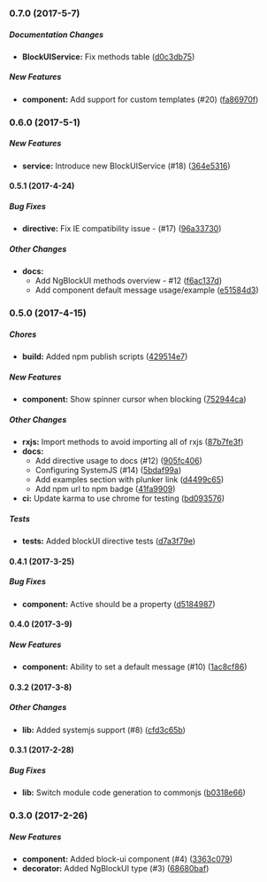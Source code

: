 ### 0.7.0 (2017-5-7)

##### Documentation Changes

* **BlockUIService:** Fix methods table ([d0c3db75](https://github.com/kuuurt13/ng-block-ui/commit/d0c3db7522b91706f5799adb9c4ed613878b740c))

##### New Features

* **component:** Add support for custom templates (#20) ([fa86970f](https://github.com/kuuurt13/ng-block-ui/commit/fa86970f820998ca685b350523d42c8111dd949b))

### 0.6.0 (2017-5-1)

##### New Features

* **service:** Introduce new BlockUIService (#18) ([364e5316](https://github.com/kuuurt13/ng-block-ui/commit/364e5316cb3b4fc7777e9d2dc5d4aa10c95c147f))

#### 0.5.1 (2017-4-24)

##### Bug Fixes

* **directive:** Fix IE compatibility issue - (#17) ([96a33730](https://github.com/kuuurt13/ng-block-ui/commit/96a337304b37ec93efe791085020783d30255473))

##### Other Changes

* **docs:**
  * Add NgBlockUI methods overview - #12 ([f6ac137d](https://github.com/kuuurt13/ng-block-ui/commit/f6ac137dfcdc1bf57788aac9d2c83a08733f7f14))
  * Add component default message usage/example ([e51584d3](https://github.com/kuuurt13/ng-block-ui/commit/e51584d3fd06ff96460654afd36eedcecd8b7606))

### 0.5.0 (2017-4-15)

##### Chores

* **build:** Added npm publish scripts ([429514e7](https://github.com/kuuurt13/ng-block-ui/commit/429514e75dfffd1b4ae9bce2df4a5cdb44f33203))

##### New Features

* **component:** Show spinner cursor when blocking ([752944ca](https://github.com/kuuurt13/ng-block-ui/commit/752944ca61804e762cdfeb4722f52ffb33427279))

##### Other Changes

* **rxjs:** Import methods to avoid importing all of rxjs ([87b7fe3f](https://github.com/kuuurt13/ng-block-ui/commit/87b7fe3f276ede0a22f7c269ea1c3c812fb86d06))
* **docs:**
  * Add directive usage to docs (#12) ([905fc406](https://github.com/kuuurt13/ng-block-ui/commit/905fc40616f844b1a825c96c7a253a0dc2367f40))
  * Configuring SystemJS  (#14) ([5bdaf99a](https://github.com/kuuurt13/ng-block-ui/commit/5bdaf99a58bc3a6b9a022e8a1d97af146e42b93f))
  * Add examples section with plunker link ([d4499c65](https://github.com/kuuurt13/ng-block-ui/commit/d4499c65c6754d2e3273411c8fd146cf1d0c91b8))
  * Add npm url to npm badge ([41fa9909](https://github.com/kuuurt13/ng-block-ui/commit/41fa9909367fb22e8b29f53c2fe464a67c3288ad))
* **ci:** Update karma to use chrome for testing ([bd093576](https://github.com/kuuurt13/ng-block-ui/commit/bd093576835c8e75c8ab085440ea1d642dabcdea))

##### Tests

* **tests:** Added blockUI directive tests ([d7a3f79e](https://github.com/kuuurt13/ng-block-ui/commit/d7a3f79e6220363bdd1284e081031d3ad113fc12))

#### 0.4.1 (2017-3-25)

##### Bug Fixes

* **component:** Active should be a property ([d5184987](https://github.com/kuuurt13/ng-block-ui/commit/d51849877d14c73bb33c7b769f26ff98a17f499e))

#### 0.4.0 (2017-3-9)

##### New Features

* **component:** Ability to set a default message (#10) ([1ac8cf86](https://github.com/kuuurt13/ng-block-ui/commit/1ac8cf86f7c4f15bf2245bd54e4c4d95949e1798))

#### 0.3.2 (2017-3-8)

##### Other Changes

* **lib:** Added systemjs support (#8) ([cfd3c65b](https://github.com/kuuurt13/ng-block-ui/commit/cfd3c65b14a45a62e91d352043853158a7055819))

#### 0.3.1 (2017-2-28)

##### Bug Fixes

* **lib:** Switch module code generation to commonjs ([b0318e66](https://github.com/kuuurt13/ng-block-ui/commit/b0318e66716a5703fc79a1106ca0300c77e7517b))

### 0.3.0 (2017-2-26)

##### New Features

* **component:** Added block-ui component (#4) ([3363c079](https://github.com/kuuurt13/ng-block-ui/commit/3363c079fc8f6d2546d2ae52b864d03bbbf7af0e))
* **decorator:** Added NgBlockUI type (#3) ([68680baf](https://github.com/kuuurt13/ng-block-ui/commit/68680baf5459c0963a33be3a47e1fc38aeb216c0))

